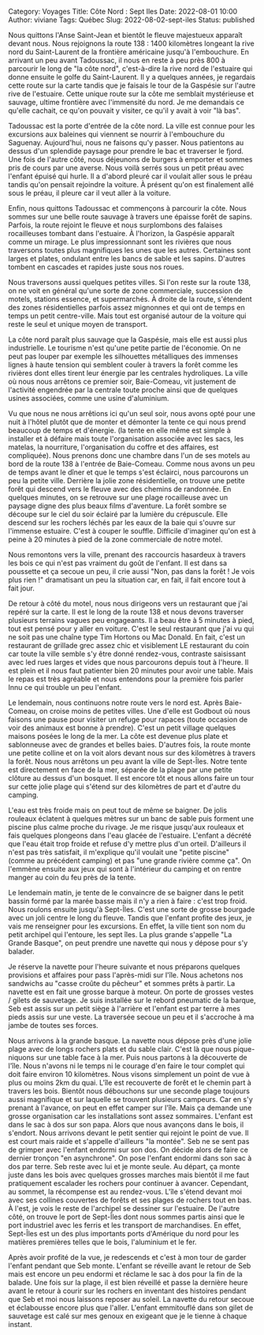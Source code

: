 Category: Voyages
Title: Côte Nord : Sept Iles
Date: 2022-08-01 10:00
Author: viviane
Tags: Québec
Slug: 2022-08-02-sept-iles
Status: published

Nous quittons l'Anse Saint-Jean et bientôt le fleuve majestueux apparaît devant nous. Nous rejoignons la route 138 : 1400 kilomètres longeant la rive nord du Saint-Laurent de la frontière américaine jusqu'à l'embouchure. En arrivant un peu avant Tadoussac, il nous en reste à peu près 800 à parcourir le long de "la côte nord", c'est-à-dire la rive nord de l'estuaire qui donne ensuite le golfe du Saint-Laurent. Il y a quelques années, je regardais cette route sur la carte tandis que je faisais le tour de la Gaspésie sur l'autre rive de l'estuaire. Cette unique route sur la côte me semblait mystérieuse et sauvage, ultime frontière avec l'immensité du nord. Je me demandais ce qu'elle cachait, ce qu'on pouvait y visiter, ce qu'il y avait à voir "là bas".&#x20;

Tadoussac est la porte d'entrée de la côte nord. La ville est connue pour les excursions aux baleines qui viennent se nourrir à l'embouchure du Saguenay. Aujourd'hui, nous ne faisons qu'y passer. Nous patientons au dessus d'un splendide paysage pour prendre le bac et traverser le fjord. Une fois de l'autre côté, nous déjeunons de burgers à emporter et sommes pris de cours par une averse. Nous voilà serrés sous un petit préau avec l'enfant épuisé qui hurle. Il a d'abord pleuré car il voulait aller sous le préau tandis qu'on pensait rejoindre la voiture. À présent qu'on est finalement allé sous le préau, il pleure car il veut aller à la voiture.&#x20;

Enfin, nous quittons Tadoussac et commençons à parcourir la côte. Nous sommes sur une belle route sauvage à travers une épaisse forêt de sapins. Parfois, la route rejoint le fleuve et nous surplombons des falaises rocailleuses tombant dans l'estuaire. À l'horizon, la Gaspésie apparaît comme un mirage. Le plus impressionnant sont les rivières que nous traversons toutes plus magnifiques les unes que les autres. Certaines sont larges et plates, ondulant entre les bancs de sable et les sapins. D'autres tombent en cascades et rapides juste sous nos roues.&#x20;

Nous traversons aussi quelques petites villes. Si l'on reste sur la route 138, on ne voit en général qu'une sorte de zone commerciale, succession de motels, stations essence, et supermarchés. À droite de la route, s'étendent des zones résidentielles parfois assez mignonnes et qui ont de temps en temps un petit centre-ville. Mais tout est organisé autour de la voiture qui reste le seul et unique moyen de transport.&#x20;

La côte nord paraît plus sauvage que la Gaspésie, mais elle est aussi plus industrielle. Le tourisme n'est qu'une petite partie de l'économie. On ne peut pas louper par exemple les silhouettes métalliques des immenses lignes à haute tension qui semblent couler à travers la forêt comme les rivières dont elles tirent leur énergie par les centrales hydroliques. La ville où nous nous arrêtons ce premier soir, Baie-Comeau, vit justement de l'activité engendrée par la centrale toute proche ainsi que de quelques usines associées, comme une usine d'aluminium.&#x20;

Vu que nous ne nous arrêtions ici qu'un seul soir, nous avons opté pour une nuit à l'hôtel plutôt que de monter et démonter la tente ce qui nous prend beaucoup de temps et d'énergie. (la tente en elle même est simple à installer et à défaire mais toute l'organisation associée avec les sacs, les matelas, la nourriture, l'organisation du coffre et des affaires, est compliquée). Nous prenons donc une chambre dans l'un de ses motels au bord de la route 138 à l'entrée de Baie-Comeau. Comme nous avons un peu de temps avant le dîner et que le temps s'est éclairci, nous parcourons un peu la petite ville. Derrière la jolie zone résidentielle, on trouve une petite forêt qui descend vers le fleuve avec des chemins de randonnée. En quelques minutes, on se retrouve sur une plage rocailleuse avec un paysage digne des plus beaux films d'aventure. La forêt sombre se découpe sur le ciel du soir éclairé par la lumière du crépuscule. Elle descend sur les rochers léchés par les eaux de la baie qui s'ouvre sur l'immense estuaire. C'est à couper le souffle. Difficile d'imaginer qu'on est à peine à 20 minutes à pied de la zone commerciale de notre motel.&#x20;

Nous remontons vers la ville, prenant des raccourcis hasardeux à travers les bois ce qui n'est pas vraiment du goût de l'enfant. Il est dans sa poussette et ça secoue un peu, il crie aussi "Non, pas dans la forêt ! Je vois plus rien !" dramatisant un peu la situation car, en fait, il fait encore tout à fait jour.&#x20;

De retour à côté du motel, nous nous dirigeons vers un restaurant que j'ai repéré sur la carte. Il est le long de la route 138 et nous devons traverser plusieurs terrains vagues peu engageants. Il a beau être à 5 minutes à pied, tout est pensé pour y aller en voiture. C'est le seul restaurant que j'ai vu qui ne soit pas une chaîne type Tim Hortons ou Mac Donald. En fait, c'est un restaurant de grillade grec assez chic et visiblement LE restaurant du coin car toute la ville semble s'y être donné rendez-vous, contraste saisissant avec led rues larges et vides que nous parcourons depuis tout à l'heure. Il est plein et il nous faut patienter bien 20 minutes pour avoir une table. Mais le repas est très agréable et nous entendons pour la première fois parler Innu ce qui trouble un peu l'enfant.&#x20;

Le lendemain, nous continuons notre route vers le nord est. Après Baie-Comeau, on croise moins de petites villes. Une d'elle est Godbout où nous faisons une pause pour visiter un refuge pour rapaces (toute occasion de voir des animaux est bonne à prendre). C'est un petit village quelques maisons posées le long de la mer. La côte est devenue plus plate et sablonneuse avec de grandes et belles baies. D'autres fois, la route monte une petite colline et on la voit alors devant nous sur des kilomètres à travers la forêt. Nous nous arrêtons un peu avant la ville de Sept-Îles. Notre tente est directement en face de la mer, séparée de la plage par une petite clôture au dessus d'un bosquet. Il est encore tôt et nous allons faire un tour sur cette jolie plage qui s'étend sur des kilomètres de part et d'autre du camping.&#x20;

L'eau est très froide mais on peut tout de même se baigner. De jolis rouleaux éclatent à quelques mètres sur un banc de sable puis forment une piscine plus calme proche du rivage. Je me risque jusqu'aux rouleaux et fais quelques plongeons dans l'eau glacée de l'estuaire. L'enfant a décrété que l'eau était trop froide et refuse d'y mettre plus d'un orteil. D'ailleurs il n'est pas très satisfait, il m'explique qu'il voulait une "petite piscine" (comme au précédent camping) et pas "une grande rivière comme ça". On l'emmène ensuite aux jeux qui sont à l'intérieur du camping et on rentre manger au coin du feu près de la tente.&#x20;

Le lendemain matin, je tente de le convaincre de se baigner dans le petit bassin formé par la marée basse mais il n'y a rien à faire : c'est trop froid. Nous roulons ensuite jusqu'à Sept-Îles. C'est une sorte de grosse bourgade avec un joli centre le long du fleuve. Tandis que l'enfant profite des jeux, je vais me renseigner pour les excursions. En effet, la ville tient son nom du petit archipel qui l'entoure, les sept îles. La plus grande s'appelle "La Grande Basque", on peut prendre une navette qui nous y dépose pour s'y balader.&#x20;

Je réserve la navette pour l'heure suivante et nous préparons quelques provisions et affaires pour pass l'après-midi sur l'île. Nous achetons nos sandwichs au "casse croûte du pêcheur" et sommes prêts à partir. La navette est en fait une grosse barque à moteur. On porte de grosses vestes / gilets de sauvetage. Je suis installée sur le rebord pneumatic de la barque, Seb est assis sur un petit siège à l'arrière et l'enfant est par terre à mes pieds assis sur une veste. La traversée secoue un peu et il s'accroche à ma jambe de toutes ses forces.&#x20;

Nous arrivons à la grande basque. La navette nous dépose près d'une jolie plage avec de longs rochers plats et du sable clair. C'est là que nous pique-niquons sur une table face à la mer. Puis nous partons à la découverte de l'île. Nous n'avons ni le temps ni le courage d'en faire le tour complet qui doit faire environ 10 kilomètres. Nous visons simplement un point de vue à plus ou moins 2km du quai. L'île est recouverte de forêt et le chemin part à travers les bois. Bientôt nous débouchons sur une seconde plage toujours aussi magnifique et sur laquelle se trouvent plusieurs campeurs. Car en s'y prenant à l'avance, on peut en effet camper sur l'île. Mais ça demande une grosse organisation car les installations sont assez sommaires. L'enfant est dans le sac à dos sur son papa. Alors que nous avançons dans le bois, il s'endort. Nous arrivons devant le petit sentier qui rejoint le point de vue. Il est court mais raide et s'appelle d'ailleurs "la montée". Seb ne se sent pas de grimper avec l'enfant endormi sur son dos. On décide alors de faire ce dernier tronçon "en asynchrone". On pose l'enfant endormi dans son sac à dos par terre. Seb reste avec lui et je monte seule. Au départ, ça monte juste dans les bois avec quelques grosses marches mais bientôt il me faut pratiquement escalader les rochers pour continuer à avancer. Cependant, au sommet, la récompense est au rendez-vous. L'île s'étend devant moi avec ses collines couvertes de forêts et ses plages de rochers tout en bas. À l'est, je vois le reste de l'archipel se dessiner sur l'estuaire. De l'autre côté, on trouve le port de Sept-Îles dont nous sommes partis ainsi que le port industriel avec les ferris et les transport de marchandises. En effet, Sept-Îles est un des plus importants ports d'Amérique du nord pour les matières premières telles que le bois, l'aluminium et le fer.&#x20;

Après avoir profité de la vue, je redescends et c'est à mon tour de garder l'enfant pendant que Seb monte. L'enfant se réveille avant le retour de Seb mais est encore un peu endormi et réclame le sac à dos pour la fin de la balade. Une fois sur la plage, il est bien réveillé et passe la dernière heure avant le retour à courir sur les rochers en inventant des histoires pendant que Seb et moi nous laissons reposer au soleil. La navette du retour secoue et éclabousse encore plus que l'aller. L'enfant emmitouflé dans son gilet de sauvetage est calé sur mes genoux en exigeant que je le tienne à chaque instant.&#x20;
